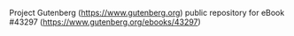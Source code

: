 Project Gutenberg (https://www.gutenberg.org) public repository for eBook #43297 (https://www.gutenberg.org/ebooks/43297)
